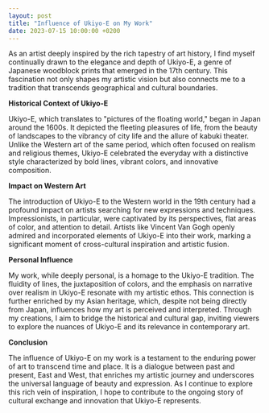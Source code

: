 ```yaml
---
layout: post
title: "Influence of Ukiyo-E on My Work"
date: 2023-07-15 10:00:00 +0200
---
```


As an artist deeply inspired by the rich tapestry of art history, I find myself continually drawn to the elegance and depth of Ukiyo-E, a genre of Japanese woodblock prints that emerged in the 17th century. This fascination not only shapes my artistic vision but also connects me to a tradition that transcends geographical and cultural boundaries.

**Historical Context of Ukiyo-E**

Ukiyo-E, which translates to "pictures of the floating world," began in Japan around the 1600s. It depicted the fleeting pleasures of life, from the beauty of landscapes to the vibrancy of city life and the allure of kabuki theater. Unlike the Western art of the same period, which often focused on realism and religious themes, Ukiyo-E celebrated the everyday with a distinctive style characterized by bold lines, vibrant colors, and innovative composition.

**Impact on Western Art**

The introduction of Ukiyo-E to the Western world in the 19th century had a profound impact on artists searching for new expressions and techniques. Impressionists, in particular, were captivated by its perspectives, flat areas of color, and attention to detail. Artists like Vincent Van Gogh openly admired and incorporated elements of Ukiyo-E into their work, marking a significant moment of cross-cultural inspiration and artistic fusion.

**Personal Influence**

My work, while deeply personal, is a homage to the Ukiyo-E tradition. The fluidity of lines, the juxtaposition of colors, and the emphasis on narrative over realism in Ukiyo-E resonate with my artistic ethos. This connection is further enriched by my Asian heritage, which, despite not being directly from Japan, influences how my art is perceived and interpreted. Through my creations, I aim to bridge the historical and cultural gap, inviting viewers to explore the nuances of Ukiyo-E and its relevance in contemporary art.

**Conclusion**

The influence of Ukiyo-E on my work is a testament to the enduring power of art to transcend time and place. It is a dialogue between past and present, East and West, that enriches my artistic journey and underscores the universal language of beauty and expression. As I continue to explore this rich vein of inspiration, I hope to contribute to the ongoing story of cultural exchange and innovation that Ukiyo-E represents.
